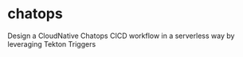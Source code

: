 # chatops
Design a CloudNative Chatops CICD workflow in a serverless way by leveraging Tekton Triggers
